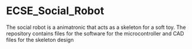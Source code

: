 # ECSE_Social_Robot
The social robot is a animatronic that acts as a skeleton for a soft toy. The repository contains files for the software for the microcontroller and CAD files for the skeleton design
